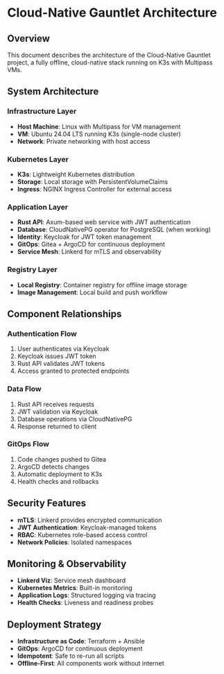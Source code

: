 # Cloud-Native Gauntlet Architecture

## Overview
This document describes the architecture of the Cloud-Native Gauntlet project, a fully offline, cloud-native stack running on K3s with Multipass VMs.

## System Architecture

### Infrastructure Layer
- **Host Machine**: Linux with Multipass for VM management
- **VM**: Ubuntu 24.04 LTS running K3s (single-node cluster)
- **Network**: Private networking with host access

### Kubernetes Layer
- **K3s**: Lightweight Kubernetes distribution
- **Storage**: Local storage with PersistentVolumeClaims
- **Ingress**: NGINX Ingress Controller for external access

### Application Layer
- **Rust API**: Axum-based web service with JWT authentication
- **Database**: CloudNativePG operator for PostgreSQL (when working)
- **Identity**: Keycloak for JWT token management
- **GitOps**: Gitea + ArgoCD for continuous deployment
- **Service Mesh**: Linkerd for mTLS and observability

### Registry Layer
- **Local Registry**: Container registry for offline image storage
- **Image Management**: Local build and push workflow

## Component Relationships

### Authentication Flow
1. User authenticates via Keycloak
2. Keycloak issues JWT token
3. Rust API validates JWT tokens
4. Access granted to protected endpoints

### Data Flow
1. Rust API receives requests
2. JWT validation via Keycloak
3. Database operations via CloudNativePG
4. Response returned to client

### GitOps Flow
1. Code changes pushed to Gitea
2. ArgoCD detects changes
3. Automatic deployment to K3s
4. Health checks and rollbacks

## Security Features
- **mTLS**: Linkerd provides encrypted communication
- **JWT Authentication**: Keycloak-managed tokens
- **RBAC**: Kubernetes role-based access control
- **Network Policies**: Isolated namespaces

## Monitoring & Observability
- **Linkerd Viz**: Service mesh dashboard
- **Kubernetes Metrics**: Built-in monitoring
- **Application Logs**: Structured logging via tracing
- **Health Checks**: Liveness and readiness probes

## Deployment Strategy
- **Infrastructure as Code**: Terraform + Ansible
- **GitOps**: ArgoCD for continuous deployment
- **Idempotent**: Safe to re-run all scripts
- **Offline-First**: All components work without internet
